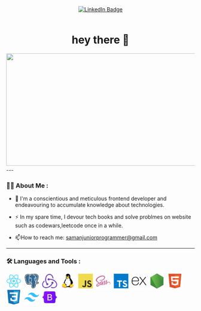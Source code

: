 <div id="header" align="center">
  <div id="badges">
  <a href="https://www.linkedin.com/in/saman-rampage-3b8a27293/">
    <img src="https://img.shields.io/badge/LinkedIn-blue?style=for-the-badge&logo=linkedin&logoColor=white" alt="LinkedIn Badge"/>
  </a>
</div>
  <img src="https://komarev.com/ghpvc/?username=saman-karashi&style=flat-square&color=blue" alt=""/>
  <h1>
  hey there
  👋
</h1>
</div>
<div align="center">
  <img src="https://media.giphy.com/media/dWesBcTLavkZuG35MI/giphy.gif" width="600" height="300"/>
</div>
---

### :woman_technologist: About Me :
- :telescope: I'm a conscientious and meticulous frontend developer and endeavouring to accumulate knowledge about technologies.

- :zap: In my spare time, I devour tech books and solve problmes on website such as codewars,leetcode once in a while.

- :mailbox:How to reach me: samanjuniorprogrammer@gmail.com

---

### :hammer_and_wrench: Languages and Tools :
<div>
  <img src="https://github.com/devicons/devicon/blob/master/icons/react/react-original.svg" width="40px" height="40px" title="React" alt="React" />&nbsp
  <img src="https://github.com/devicons/devicon/blob/master/icons/postgresql/postgresql-original.svg" width="40px" height="40px" title="Postgresql" alt="Postgersql" />&nbsp
  <img src="https://github.com/devicons/devicon/blob/master/icons/redux/redux-original.svg" width="40px" height="40px" title="Redux" alt="Redux" />&nbsp
  <img src="https://github.com/devicons/devicon/blob/master/icons/linux/linux-original.svg" width="40px" height="40px" title="Linux" alt="Linux" />&nbsp
  <img src="https://github.com/devicons/devicon/blob/master/icons/javascript/javascript-original.svg" width="40px" height="40px" title="Javascript" alt="Javascript" />&nbsp
  <img src="https://github.com/devicons/devicon/blob/master/icons/sass/sass-original.svg" width="40px" height="40px" title="Sass" alt="Sass" />&nbsp
  <img src="https://github.com/devicons/devicon/blob/master/icons/typescript/typescript-original.svg" width="40px" height="40px" title="Typescript" alt="Typescript" />&nbsp
  <img src="https://github.com/devicons/devicon/blob/master/icons/express/express-original.svg" width="40px" height="40px" title="Express" alt="Express" />&nbsp
  <img src="https://github.com/devicons/devicon/blob/master/icons/nodejs/nodejs-original.svg" width="40px" height="40px" title="NodeJS" alt="NodeJS" />&nbsp
  <img src="https://github.com/devicons/devicon/blob/master/icons/html5/html5-original.svg" width="40px" height="40px" title="HTML" alt="HTML" />&nbsp
  <img src="https://github.com/devicons/devicon/blob/master/icons/css3/css3-original.svg" width="40px" height="40px" title="CSS" alt="CSS" />&nbsp
  <img src="https://github.com/devicons/devicon/blob/master/icons/tailwindcss/tailwindcss-plain.svg" width="40px" height="40px" title="Tailwind" alt="Tailwind" />&nbsp
  <img src="https://github.com/devicons/devicon/blob/master/icons/bootstrap/bootstrap-original.svg" width="40px" height="40px" title="Bootstrap" alt="Bootstrap" />&nbsp
</div>
